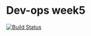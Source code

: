 # Dev-ops week5

[![Build Status](https://travis-ci.org/barrven/week05_comp3104_lab_exec.svg?branch=master)](https://travis-ci.org/barrven/week05_comp3104_lab_exec)
